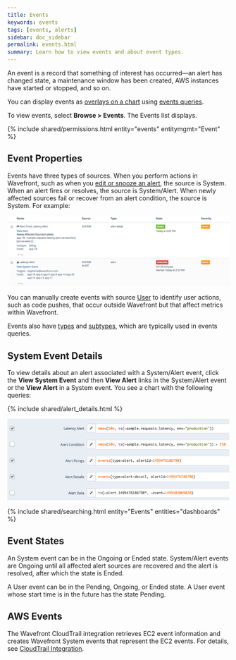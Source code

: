 ```yaml
---
title: Events
keywords: events
tags: [events, alerts]
sidebar: doc_sidebar
permalink: events.html
summary: Learn how to view events and about event types.
---
```

An event is a record that something of interest has occurred&mdash;an alert has changed state,
a maintenance window has been created, AWS instances have started or stopped, and so on.

You can display events as [overlays on a chart](charts_events_displaying.html) using [events queries](events_queries.html).

To view events, select **Browse > Events**. The Events list displays.

{% include shared/permissions.html entity="events" entitymgmt="Event" %}

## Event Properties

Events have three types of sources. When you perform actions in Wavefront, such as when you [edit or snooze an alert](alerts_managing.html), the source is System. When an alert fires or resolves, the source is System/Alert. When newly affected sources fail or recover from an alert condition, the source is System. For example:

![Events system](images/events_system.png)

You can manually create events with source [User](events_managing.html#creating-a-user-event) to identify user actions, such as code pushes, that occur outside Wavefront but that affect metrics within Wavefront.

Events also have [types](events_queries.html#type) and [subtypes](events_queries.html#subtype), which are typically used in events queries.

## System Event Details

To view details about an alert associated with a System/Alert event, click the **View System Event** and then **View Alert** links in the System/Alert event or the **View Alert** in a System event. You see a chart with the following queries:

{% include shared/alert_details.html %}

![Alert notification](images/alert_notification.png)


{% include shared/searching.html entity="Events" entities="dashboards" %}


## Event States

An System event can be in the Ongoing or Ended state. System/Alert events are Ongoing until all affected alert sources are recovered and the alert is resolved, after which the state is Ended. 

A User event can be in the Pending, Ongoing, or Ended state. A User event whose start time is in the future has the state Pending.

## AWS Events

The Wavefront CloudTrail integration retrieves EC2 event information and creates Wavefront System events that represent the EC2 events. For details, see [CloudTrail Integration](integrations_aws_metrics.html#cloudtrail-integration).

